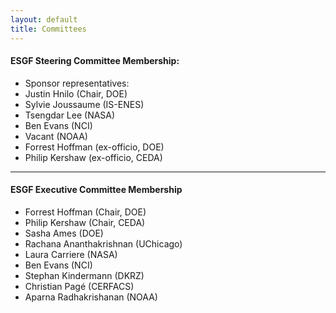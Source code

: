 ```yaml
---
layout: default
title: Committees
---
```


#### ESGF Steering Committee Membership:

* Sponsor representatives:
* Justin Hnilo (Chair, DOE)
* Sylvie Joussaume (IS-ENES)
* Tsengdar Lee (NASA)
* Ben Evans (NCI)
* Vacant (NOAA)
* Forrest Hoffman (ex-officio, DOE)
* Philip Kershaw (ex-officio, CEDA)

---

#### ESGF Executive Committee Membership

* Forrest Hoffman (Chair, DOE)
* Philip Kershaw (Chair, CEDA)
* Sasha Ames (DOE)
* Rachana Ananthakrishnan (UChicago)
* Laura Carriere (NASA)
* Ben Evans (NCI)
* Stephan Kindermann (DKRZ)
* Christian Pagé (CERFACS)
* Aparna Radhakrishanan (NOAA)

